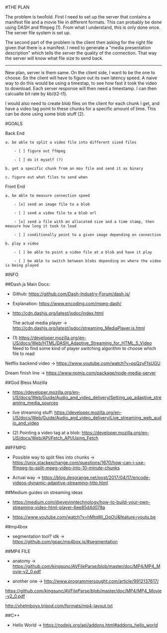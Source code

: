 #THE PLAN

The problem is twofold. First I need to set up the server that contains a manifest file and a movie file in different formats. This can probably be done using DASH and ffmpeg (1). From what I understand, this is only done once. The server file system is set up.

The second part of the problem is the client then asking for the right file given that there is a manifest. I need to generate a "media presentation description" which tells the server the quality of the connection. That way the server will know what file size to send back.

---

New plan, server is them same. On the client side, I want to be the one to choose. So the client will have to figure out its own latency speed. A naive way to do this would be using a timestap, to see how fast it took the video to download. Each server response will then need a timestamp. I can then calcualte bit rate by kb/(t2-t1).

I would also need to create blob files on the client for each chunk I get, and have a video tag point to these chunks for a specific amount of time. This can be done using some blob stuff (2).

#GOALS

Back End

    a. be able to split a video file into different sized files

        - [ ] figure out ffmpeg

        - [ ] do it myself (?)

    b. get a specific chunk from an mov file and send it as binary

    c. figure out what files to send when

Front End

    a. be able to measure connection speed

        - [x] send an image file to a blob

        - [ ] send a video file to a blob url

        - [x] send a file with an allocated size and a time stamp, then measure how long it took to load

        - [ ] conditionally point to a given image depending on connection

    b. play a video

        - [ ] be able to point a video file at a blob and have it play

        - [ ] be able to switch between blobs depending on where the video is being played

#INFO

##Dash.js Main Docs:

- Github: https://github.com/Dash-Industry-Forum/dash.js/

- Explanation: https://www.encoding.com/mpeg-dash/

- http://cdn.dashjs.org/latest/jsdoc/index.html

  The actual media player -> http://cdn.dashjs.org/latest/jsdoc/streaming_MediaPlayer.js.html

- (1) https://developer.mozilla.org/en-US/docs/Web/HTML/DASH_Adaptive_Streaming_for_HTML_5_Video
  Need to find some kind of player switching algorithm to choose which file to read

Netflix backend video -> https://www.youtube.com/watch?v=psQzyFfsUGU

Dream finish line -> https://www.npmjs.com/package/node-media-server

##God Bless Mozilla

- https://developer.mozilla.org/en-US/docs/Web/Guide/Audio_and_video_delivery/Setting_up_adaptive_streaming_media_sources

- live streaming stuff: https://developer.mozilla.org/en-US/docs/Web/Guide/Audio_and_video_delivery/Live_streaming_web_audio_and_video

- (2) Pointing a video tag at a blob: https://developer.mozilla.org/en-US/docs/Web/API/Fetch_API/Using_Fetch

##FFMPG

- Possible way to split files into chunks -> https://unix.stackexchange.com/questions/1670/how-can-i-use-ffmpeg-to-split-mpeg-video-into-10-minute-chunks

- Actual way -> https://blog.desgrange.net/post/2017/04/17/encode-videos-dynamic-adaptive-streaming-http.html

##Medium guides on streaming ideas

- https://medium.com/@eyevinntechnology/how-to-build-your-own-streaming-video-html-player-6ee85d4d078a

- https://www.youtube.com/watch?v=hMtqWi_OoOU&feature=youtu.be

##mp4box

- segmentation tool? idk -> https://github.com/gpac/mp4box.js/#segmentation

##MP4 FILE

- anatomy -> https://github.com/kingsunc/AVFileParse/blob/master/doc/MP4/MP4_Movie-v2_0.pdf

- another one -> http://www.programmersought.com/article/9912137617/

https://github.com/kingsunc/AVFileParse/blob/master/doc/MP4/MP4_Movie-v2_0.pdf

http://xhelmboyx.tripod.com/formats/mp4-layout.txt

##C++

- Hello World -> https://nodejs.org/api/addons.html#addons_hello_world
